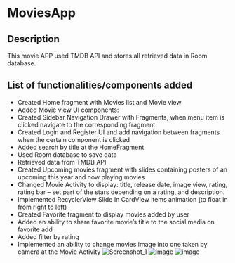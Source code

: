 # MoviesApp
## Description
This movie APP used TMDB API and stores all retrieved data in Room database. 
## List of functionalities/components added
* Created Home fragment with Movies list and Movie view
*	Added Movie view UI components:
*	Created Sidebar Navigation Drawer with Fragments, when menu item is clicked navigate to the corresponding fragment.
*	Created Login and Register UI and add navigation between fragments when the certain component is clicked
* Added search by title at the HomeFragment
* Used Room database to save data
* Retrieved data from TMDB API
* Created Upcoming movies fragment with slides containing posters of an upcoming this year and now playing movies
* Changed Movie Activity to display: title, release date, image view, rating, rating bar – set part of the stars depending on a rating, and description.
* Implemented RecyclerView Slide In CardView items animation (to float in from right to left)
* Created Favorite fragment to display movies added by user
* Added an ability to share favorite movie’s title to the social media on favorite add
* Added filter by rating
* Implemented an ability to change movies image into one taken by camera at the Movie Activity
![Screenshot_1](https://user-images.githubusercontent.com/61845539/145850714-06dc22e7-f7a6-419b-9474-37b019c9ccbb.png)
![image](https://user-images.githubusercontent.com/61845539/145850789-945645d2-3676-414a-a95b-dbb6c2fc1c14.png)
![image](https://user-images.githubusercontent.com/61845539/145850819-1b8e1a6f-a456-4075-8ef9-9ff6d2485a3c.png)
